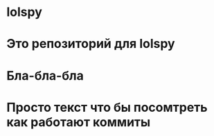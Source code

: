 # lolspy
# Это репозиторий для lolspy
# Бла-бла-бла
# Просто текст что бы посомтреть как работают коммиты
